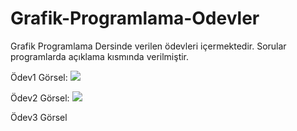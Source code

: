 # Grafik-Programlama-Odevler
Grafik Programlama Dersinde verilen ödevleri içermektedir.
Sorular programlarda açıklama kısmında verilmiştir.

Ödev1 Görsel:
<a href="https://hizliresim.com/Gy9QL6"><img src="https://i.hizliresim.com/Gy9QL6.png"></a>

Ödev2 Görsel:
<a href="https://hizliresim.com/8NY0qQ"><img src="https://i.hizliresim.com/8NY0qQ.png"></a>

Ödev3 Görsel

